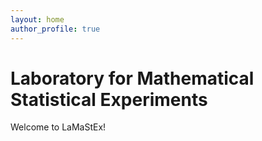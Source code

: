 ```yaml
---
layout: home
author_profile: true
---
```


# Laboratory for Mathematical Statistical Experiments

Welcome to LaMaStEx!
 
